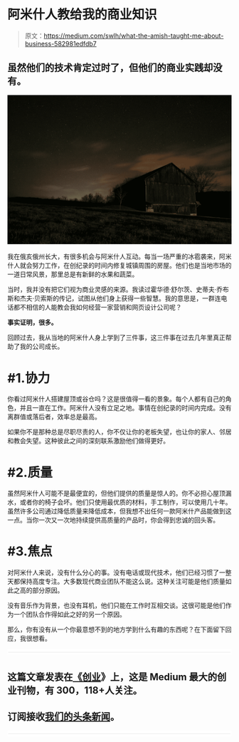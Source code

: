 # 阿米什人教给我的商业知识

> 原文：<https://medium.com/swlh/what-the-amish-taught-me-about-business-582981edfdb7>

## 虽然他们的技术肯定过时了，但他们的商业实践却没有。

![](img/3c4774337b4837b3deedd43ade9b1454.png)

我在俄亥俄州长大，有很多机会与阿米什人互动。每当一场严重的冰雹袭来，阿米什人就会努力工作，在创纪录的时间内修复城镇周围的房屋。他们也是当地市场的一道日常风景，那里总是有新鲜的水果和蔬菜。

当时，我并没有把它们视为商业灵感的来源。我读过霍华德·舒尔茨、史蒂夫·乔布斯和杰夫·贝索斯的传记，试图从他们身上获得一些智慧。我的意思是，一群连电话都不相信的人能教会我如何经营一家营销和网页设计公司呢？

**事实证明，很多。**

回顾过去，我从当地的阿米什人身上学到了三件事，这三件事在过去几年里真正帮助了我的公司成长。

# #1.协力

你看过阿米什人搭建屋顶或谷仓吗？这是很值得一看的景象。每个人都有自己的角色，并且一直在工作。阿米什人没有立足之地。事情在创纪录的时间内完成。没有离群值或落后者，效率总是最高。

如果你不是那种总是尽职尽责的人，你不仅让你的老板失望，也让你的家人、邻居和教会失望。这种彼此之间的深刻联系激励他们做得更好。

# #2.质量

虽然阿米什人可能不是最便宜的，但他们提供的质量是惊人的。你不必担心屋顶漏水，或者你的椅子会坏。他们只使用最优质的材料，手工制作，可以使用几十年。虽然许多公司通过降低质量来降低成本，但我想不出任何一款阿米什产品能做到这一点。当你一次又一次地持续提供高质量的产品时，你会得到忠诚的回头客。

# #3.焦点

对阿米什人来说，没有什么分心的事。没有电话或现代技术，他们已经习惯了一整天都保持高度专注。大多数现代商业团队不能这么说。这种关注可能是他们质量如此之高的部分原因。

没有音乐作为背景，也没有耳机，他们只能在工作时互相交谈。这很可能是他们作为一个团队合作得如此之好的另一个原因。

那么，你有没有从一个你最意想不到的地方学到什么有趣的东西呢？在下面留下回应，我很想看。

![](img/731acf26f5d44fdc58d99a6388fe935d.png)

## 这篇文章发表在[《创业](https://medium.com/swlh)》上，这是 Medium 最大的创业刊物，有 300，118+人关注。

## 订阅接收[我们的头条新闻](http://growthsupply.com/the-startup-newsletter/)。

![](img/731acf26f5d44fdc58d99a6388fe935d.png)
